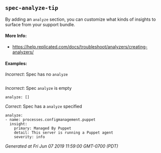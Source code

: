 
## `spec-analyze-tip`

By adding an `analyze` section, you can customize what kinds of insights to surface from your support bundle.



#### More Info:

- https://help.replicated.com/docs/troubleshoot/analyzers/creating-analyzers/

#### Examples:

*Incorrect*: Spec has no `analyze`

```yaml---

```


*Incorrect*: Spec `analyze` is empty

```yaml---
analyze: []

```



*Correct*: Spec has a `analyze` specified

```yaml---
analyze:
- name: processes.configmanagement.puppet
  insight:
    primary: Managed By Puppet
    detail: This server is running a Puppet agent
    severity: info

```


    



*Generated at Fri Jun 07 2019 11:59:00 GMT-0700 (PDT)*

